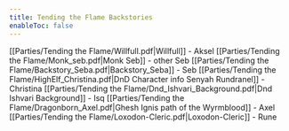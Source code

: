 ```yaml
---
title: Tending the Flame Backstories
enableToc: false
---
```

[[Parties/Tending the Flame/Willfull.pdf|Willfull]] - Aksel
[[Parties/Tending the Flame/Monk_seb.pdf|Monk Seb]] - other Seb
[[Parties/Tending the Flame/Backstory_Seba.pdf|Backstory_Seba]] - Seb
[[Parties/Tending the Flame/HighElf_Christina.pdf|DnD Character info Senyah Rundranel]] - Christina
[[Parties/Tending the Flame/Dnd_Ishvari_Background.pdf|Dnd Ishvari Background]] - Isq
[[Parties/Tending the Flame/Dragonborn_Axel.pdf|Ghesh Ignis path of the Wyrmblood]] - Axel
[[Parties/Tending the Flame/Loxodon-Cleric.pdf|Loxodon-Cleric]] - Rune